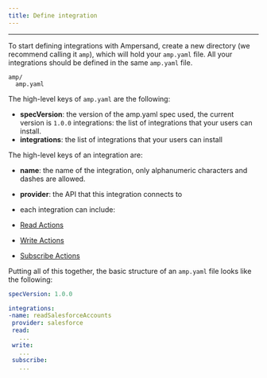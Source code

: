 ```yaml
---
title: Define integration
---
```


---

To start defining integrations with Ampersand, create a new directory (we recommend calling it `amp`), which will hold your `amp.yaml` file. All your integrations should be defined in the same `amp.yaml` file.

```
amp/
  amp.yaml
```

The high-level keys of `amp.yaml` are the following:

- **specVersion**: the version of the amp.yaml spec used, the current version is `1.0.0`
  integrations: the list of integrations that your users can install.
- **integrations**: the list of integrations that your users can install

The high-level keys of an integration are:

- **name**: the name of the integration, only alphanumeric characters and dashes are allowed.
- **provider**: the API that this integration connects to
- each integration can include:

- [Read Actions](docs/read-actions)
- [Write Actions](docs/write-actions)
- [Subscribe Actions](docs/subscribe-actions)

Putting all of this together, the basic structure of an `amp.yaml` file looks like the following:

```yaml title="yaml"
specVersion: 1.0.0

integrations:
-name: readSalesforceAccounts
 provider: salesforce
 read:
   ...
 write:
   ...
 subscribe:
   ...
```
